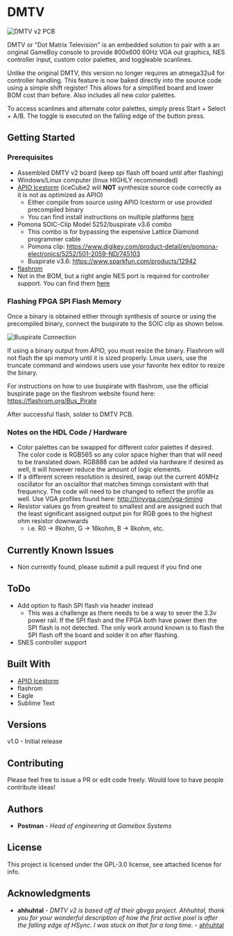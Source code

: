# DMTV

![DMTV v2 PCB](/images/DMTVPCB.png)

DMTV or "Dot Matrix Television" is an embedded solution to pair with a an original GameBoy console to provide 800x600 60Hz VGA out graphics, NES controller input, custom color palettes, and toggleable scanlines.

Unlike the original DMTV, this version no longer requires an atmega32u4 for controller handling. This feature is now baked directly into the source code using a simple shift register! This allows for a simplified board and lower BOM cost than before. Also includes all new color palettes.

To access scanlines and alternate color palettes, simply press Start + Select + A/B. The toggle is executed on the falling edge of the button press.

## Getting Started

### Prerequisites

* Assembled DMTV v2 board (keep spi flash off board until after flashing)
* Windows/Linux computer (linux HIGHLY recommended)
* [APIO Icestorm](https://apiodoc.readthedocs.io/en/stable/) (iceCube2 will **NOT** synthesize source code correctly as it is not as optimized as APIO)
	* Either compile from source using APIO Icestorm or use provided precompiled binary
	* You can find install instructions on multiple platforms [here](https://apiodoc.readthedocs.io/en/stable/source/installation.html)
* Pomona SOIC-Clip Model 5252/buspirate v3.6 combo
	* This combo is for bypassing the expensive Lattice Diamond programmer cable
	* Pomona clip: https://www.digikey.com/product-detail/en/pomona-electronics/5252/501-2059-ND/745103
	* Buspirate v3.6: https://www.sparkfun.com/products/12942
* [flashrom](https://www.flashrom.org/Flashrom) 
* Not in the BOM, but a right angle NES port is required for controller support. You can find them [here](https://www.aliexpress.com/item/32827549549.html?spm=a2g0o.productlist.0.0.11e3692acsauoI&algo_pvid=a0c39696-6282-46c4-b619-8d788824134f&algo_expid=a0c39696-6282-46c4-b619-8d788824134f-5&btsid=0b0a555a16083483935633202e09b7&ws_ab_test=searchweb0_0,searchweb201602_,searchweb201603_)

### Flashing FPGA SPI Flash Memory

Once a binary is obtained either through synthesis of source or using the precompiled binary, connect the buspirate to the SOIC clip as shown below.

![Buspirate Connection](/images/Buspirate.png)

If using a binary output from APIO, you must resize the binary. Flashrom will not flash the spi memory until it is sized properly. Linux users, use the truncate command and windows users use your favorite hex editor to resize the binary.

For instructions on how to use buspirate with flashrom, use the official buspirate page on the flashrom website found here: https://flashrom.org/Bus_Pirate

After successful flash, solder to DMTV PCB.

### Notes on the HDL Code / Hardware

* Color palettes can be swapped for different color palettes if desired. The color code is RGB565 so any color space higher than that will need to be translated down. RGB888 can be added via hardware if desired as well, it will however reduce the amount of logic elements.
* If a different screen resolution is desired, swap out the current 40MHz oscillator for an oscialltor that matches timings consistant with that frequency. The code will need to be changed to reflect the profile as well. Use VGA profiles found here: http://tinyvga.com/vga-timing
* Resistor values go from greatest to smallest and are assigned such that the least significant assigned output pin for RGB goes to the highest ohm resistor downwards
	* i.e. R0 -> 8kohm, G -> 16kohm, B -> 8kohm, etc.


## Currently Known Issues

* Non currently found, please submit a pull request if you find one

## ToDo

* Add option to flash SPI flash via header instead
	* This was a challenge as there needs to be a way to sever the 3.3v power rail. If the SPI flash and the FPGA both have power then the SPI flash is not detected. The only work around known is to flash the SPI flash off the board and solder it on after flashing.
* SNES controller support

## Built With

* [APIO Icestorm](https://github.com/FPGAwars/apio)
* flashrom
* Eagle
* Sublime Text

## Versions

v1.0 - Initial release

## Contributing

Please feel free to issue a PR or edit code freely. Would love to have people contribute ideas!


## Authors

* **Postman** - *Head of engineering at Gamebox Systems*

## License

This project is licensed under the GPL-3.0 license, see attached license for info.

## Acknowledgments

* **ahhuhtal** - *DMTV v2 is based off of their gbvga project. Ahhuhtal, thank you for your wonderful description of how the first active pixel is after the falling edge of HSync. I was stuck on that for a long time.* - [ahhuhtal](https://github.com/ahhuhtal)
